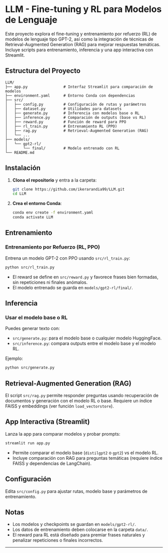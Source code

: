 # LLM - Fine-tuning y RL para Modelos de Lenguaje

Este proyecto explora el fine-tuning y entrenamiento por refuerzo (RL) de modelos de lenguaje tipo GPT-2, así como la integración de técnicas de Retrieval-Augmented Generation (RAG) para mejorar respuestas temáticas. Incluye scripts para entrenamiento, inferencia y una app interactiva con Streamlit.

## Estructura del Proyecto

```
LLM/
├── app.py                # Interfaz Streamlit para comparación de modelos
├── environment.yaml      # Entorno Conda con dependencias
├── src/
│   ├── config.py         # Configuración de rutas y parámetros
│   ├── dataset.py        # Utilidades para datasets
│   ├── generate.py       # Inferencia con modelos base o RL
│   ├── inference.py      # Comparación de outputs (base vs RL)
│   ├── reward.py         # Función de reward para PPO
│   ├── rl_train.py       # Entrenamiento RL (PPO)
│   ├── rag.py            # Retrieval-Augmented Generation (RAG)
│   └── ...
├── models/
│   └── gpt2-rl/
│       └── final/        # Modelo entrenado con RL
└── README.md
```

## Instalación

1. **Clona el repositorio** y entra a la carpeta:

   ```bash
   git clone https://github.com/ikerarandia99/LLM.git
   cd LLM
   ```

2. **Crea el entorno Conda**:

   ```bash
   conda env create -f environment.yaml
   conda activate LLM
   ```

## Entrenamiento

### Entrenamiento por Refuerzo (RL, PPO)

Entrena un modelo GPT-2 con PPO usando `src/rl_train.py`:

```bash
python src/rl_train.py
```

- El reward se define en `src/reward.py` y favorece frases bien formadas, sin repeticiones ni finales anómalos.
- El modelo entrenado se guarda en `models/gpt2-rl/final/`.

## Inferencia

### Usar el modelo base o RL

Puedes generar texto con:

- `src/generate.py`: para el modelo base o cualquier modelo HuggingFace.
- `src/inference.py`: compara outputs entre el modelo base y el modelo RL.

Ejemplo:

```bash
python src/generate.py
```

## Retrieval-Augmented Generation (RAG)

El script `src/rag.py` permite responder preguntas usando recuperación de documentos y generación con el modelo RL o base. Requiere un índice FAISS y embeddings (ver función `load_vectorstore`).

## App Interactiva (Streamlit)

Lanza la app para comparar modelos y probar prompts:

```bash
streamlit run app.py
```

- Permite comparar el modelo base (`distilgpt2` o `gpt2`) vs el modelo RL.
- Incluye comparación con RAG para preguntas temáticas (requiere índice FAISS y dependencias de LangChain).

## Configuración

Edita `src/config.py` para ajustar rutas, modelo base y parámetros de entrenamiento.

## Notas

- Los modelos y checkpoints se guardan en `models/gpt2-rl/`.
- Los datos de entrenamiento deben colocarse en la carpeta `data/`.
- El reward para RL está diseñado para premiar frases naturales y penalizar repeticiones o finales incorrectos.

---